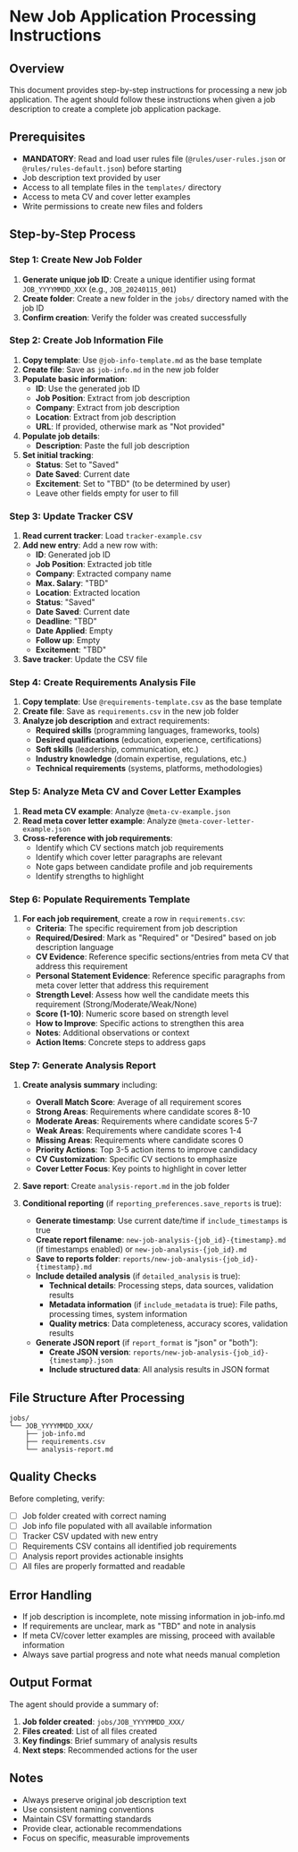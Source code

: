 # New Job Application Processing Instructions

## Overview
This document provides step-by-step instructions for processing a new job application. The agent should follow these instructions when given a job description to create a complete job application package.

## Prerequisites
- **MANDATORY**: Read and load user rules file (`@rules/user-rules.json` or `@rules/rules-default.json`) before starting
- Job description text provided by user
- Access to all template files in the `templates/` directory
- Access to meta CV and cover letter examples
- Write permissions to create new files and folders

## Step-by-Step Process

### Step 1: Create New Job Folder
1. **Generate unique job ID**: Create a unique identifier using format `JOB_YYYYMMDD_XXX` (e.g., `JOB_20240115_001`)
2. **Create folder**: Create a new folder in the `jobs/` directory named with the job ID
3. **Confirm creation**: Verify the folder was created successfully

### Step 2: Create Job Information File
1. **Copy template**: Use `@job-info-template.md` as the base template
2. **Create file**: Save as `job-info.md` in the new job folder
3. **Populate basic information**:
   - **ID**: Use the generated job ID
   - **Job Position**: Extract from job description
   - **Company**: Extract from job description
   - **Location**: Extract from job description
   - **URL**: If provided, otherwise mark as "Not provided"
4. **Populate job details**:
   - **Description**: Paste the full job description
5. **Set initial tracking**:
   - **Status**: Set to "Saved"
   - **Date Saved**: Current date
   - **Excitement**: Set to "TBD" (to be determined by user)
   - Leave other fields empty for user to fill

### Step 3: Update Tracker CSV
1. **Read current tracker**: Load `tracker-example.csv`
2. **Add new entry**: Add a new row with:
   - **ID**: Generated job ID
   - **Job Position**: Extracted job title
   - **Company**: Extracted company name
   - **Max. Salary**: "TBD"
   - **Location**: Extracted location
   - **Status**: "Saved"
   - **Date Saved**: Current date
   - **Deadline**: "TBD"
   - **Date Applied**: Empty
   - **Follow up**: Empty
   - **Excitement**: "TBD"
3. **Save tracker**: Update the CSV file

### Step 4: Create Requirements Analysis File
1. **Copy template**: Use `@requirements-template.csv` as the base template
2. **Create file**: Save as `requirements.csv` in the new job folder
3. **Analyze job description** and extract requirements:
   - **Required skills** (programming languages, frameworks, tools)
   - **Desired qualifications** (education, experience, certifications)
   - **Soft skills** (leadership, communication, etc.)
   - **Industry knowledge** (domain expertise, regulations, etc.)
   - **Technical requirements** (systems, platforms, methodologies)

### Step 5: Analyze Meta CV and Cover Letter Examples
1. **Read meta CV example**: Analyze `@meta-cv-example.json`
2. **Read meta cover letter example**: Analyze `@meta-cover-letter-example.json`
3. **Cross-reference with job requirements**:
   - Identify which CV sections match job requirements
   - Identify which cover letter paragraphs are relevant
   - Note gaps between candidate profile and job requirements
   - Identify strengths to highlight

### Step 6: Populate Requirements Template
1. **For each job requirement**, create a row in `requirements.csv`:
   - **Criteria**: The specific requirement from job description
   - **Required/Desired**: Mark as "Required" or "Desired" based on job description language
   - **CV Evidence**: Reference specific sections/entries from meta CV that address this requirement
   - **Personal Statement Evidence**: Reference specific paragraphs from meta cover letter that address this requirement
   - **Strength Level**: Assess how well the candidate meets this requirement (Strong/Moderate/Weak/None)
   - **Score (1-10)**: Numeric score based on strength level
   - **How to Improve**: Specific actions to strengthen this area
   - **Notes**: Additional observations or context
   - **Action Items**: Concrete steps to address gaps

### Step 7: Generate Analysis Report
1. **Create analysis summary** including:
   - **Overall Match Score**: Average of all requirement scores
   - **Strong Areas**: Requirements where candidate scores 8-10
   - **Moderate Areas**: Requirements where candidate scores 5-7
   - **Weak Areas**: Requirements where candidate scores 1-4
   - **Missing Areas**: Requirements where candidate scores 0
   - **Priority Actions**: Top 3-5 action items to improve candidacy
   - **CV Customization**: Specific CV sections to emphasize
   - **Cover Letter Focus**: Key points to highlight in cover letter

2. **Save report**: Create `analysis-report.md` in the job folder

3. **Conditional reporting** (if `reporting_preferences.save_reports` is true):
   - **Generate timestamp**: Use current date/time if `include_timestamps` is true
   - **Create report filename**: `new-job-analysis-{job_id}-{timestamp}.md` (if timestamps enabled) or `new-job-analysis-{job_id}.md`
   - **Save to reports folder**: `reports/new-job-analysis-{job_id}-{timestamp}.md`
   - **Include detailed analysis** (if `detailed_analysis` is true):
     - **Technical details**: Processing steps, data sources, validation results
     - **Metadata information** (if `include_metadata` is true): File paths, processing times, system information
     - **Quality metrics**: Data completeness, accuracy scores, validation results
   - **Generate JSON report** (if `report_format` is "json" or "both"):
     - **Create JSON version**: `reports/new-job-analysis-{job_id}-{timestamp}.json`
     - **Include structured data**: All analysis results in JSON format

## File Structure After Processing
```
jobs/
└── JOB_YYYYMMDD_XXX/
    ├── job-info.md
    ├── requirements.csv
    └── analysis-report.md
```

## Quality Checks
Before completing, verify:
- [ ] Job folder created with correct naming
- [ ] Job info file populated with all available information
- [ ] Tracker CSV updated with new entry
- [ ] Requirements CSV contains all identified job requirements
- [ ] Analysis report provides actionable insights
- [ ] All files are properly formatted and readable

## Error Handling
- If job description is incomplete, note missing information in job-info.md
- If requirements are unclear, mark as "TBD" and note in analysis
- If meta CV/cover letter examples are missing, proceed with available information
- Always save partial progress and note what needs manual completion

## Output Format
The agent should provide a summary of:
1. **Job folder created**: `jobs/JOB_YYYYMMDD_XXX/`
2. **Files created**: List of all files created
3. **Key findings**: Brief summary of analysis results
4. **Next steps**: Recommended actions for the user

## Notes
- Always preserve original job description text
- Use consistent naming conventions
- Maintain CSV formatting standards
- Provide clear, actionable recommendations
- Focus on specific, measurable improvements
